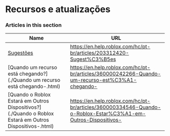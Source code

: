 # Recursos e atualizações  
### Articles in this section
Name|URL
-|-
[Sugestões](./Sugestões.html) |https://en.help.roblox.com/hc/pt-br/articles/203312420-Sugest%C3%B5es
[Quando um recurso está chegando?](./Quando um recurso está chegando-.html) |https://en.help.roblox.com/hc/pt-br/articles/360000242266-Quando-um-recurso-est%C3%A1-chegando-
[Quando o Roblox Estará em Outros Dispositivos?](./Quando o Roblox Estará em Outros Dispositivos-.html) |https://en.help.roblox.com/hc/pt-br/articles/360000334546-Quando-o-Roblox-Estar%C3%A1-em-Outros-Dispositivos-